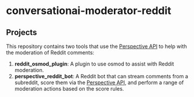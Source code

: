 # conversationai-moderator-reddit  

## Projects

This repository contains two tools that use the [Perspective API](https://www.perspectiveapi.com/) to help with the moderation of Reddit comments:

1. **reddit_osmod_plugin**: A plugin to use osmod to assist with Reddit moderation.
2. **perspective_reddit_bot**: A Reddit bot that can stream comments from a subreddit, score them via the [Perspective API](https://www.perspectiveapi.com/), and perform a range of moderation actions based on the score rules.